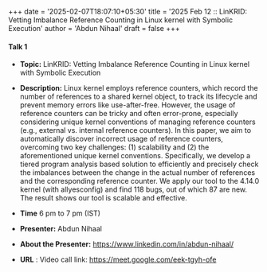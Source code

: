 +++
date = '2025-02-07T18:07:10+05:30'
title = '2025 Feb 12 :: LinKRID: Vetting Imbalance Reference Counting in Linux kernel with Symbolic Execution'
author = 'Abdun Nihaal'
draft = false
+++

#### **Talk 1**
- **Topic:** LinKRID: Vetting Imbalance Reference Counting in Linux kernel with Symbolic Execution

- **Description:** Linux kernel employs reference counters, which record the number of references to a shared kernel object, to track its lifecycle and prevent memory errors like use-after-free. However, the usage of reference counters can be tricky and often error-prone, especially considering unique kernel conventions of managing reference counters (e.g., external vs. internal reference counters). In this paper, we aim to automatically discover incorrect usage of reference counters, overcoming two key challenges: (1) scalability and (2) the aforementioned unique kernel conventions. Specifically, we develop a tiered program analysis based solution to efficiently and precisely check the imbalances between the change in the actual number of references and the corresponding reference counter. We apply our tool to the 4.14.0 kernel (with allyesconfig) and find 118 bugs, out of which 87 are new. The result shows our tool is scalable and effective.

- **Time** 6 pm to 7 pm (IST)  
- **Presenter:** Abdun Nihaal  
- **About the Presenter:** https://www.linkedin.com/in/abdun-nihaal/
- **URL** : Video call link: https://meet.google.com/eek-tgyh-ofe
